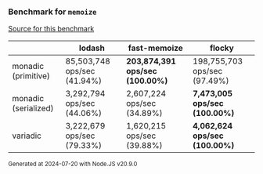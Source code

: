 ### Benchmark for `memoize`

[Source for this benchmark](./memoize.benchmark.ts)

|                      | lodash                      | fast-memoize                      | flocky                          |
| -------------------- | --------------------------- | --------------------------------- | ------------------------------- |
| monadic (primitive)  | 85,503,748 ops/sec (41.94%) | **203,874,391 ops/sec (100.00%)** | 198,755,703 ops/sec (97.49%)    |
| monadic (serialized) | 3,292,794 ops/sec (44.06%)  | 2,607,224 ops/sec (34.89%)        | **7,473,005 ops/sec (100.00%)** |
| variadic             | 3,222,679 ops/sec (79.33%)  | 1,620,215 ops/sec (39.88%)        | **4,062,624 ops/sec (100.00%)** |

<sup>Generated at 2024-07-20 with Node.JS v20.9.0</sup>
